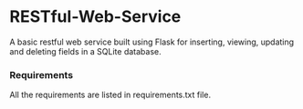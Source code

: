 # RESTful-Web-Service
A basic restful web service built using Flask for inserting, viewing, updating and deleting fields in a SQLite database.


### Requirements
All the requirements are listed in requirements.txt file.
